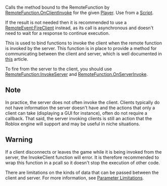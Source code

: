 Calls the method bound to the RemoteFunction by [RemoteFunction.OnClientInvoke](https://developer.roblox.com/en-us/api-reference/property/RemoteFunction/OnClientInvoke) for the given [Player](https://developer.roblox.com/en-us/api-reference/class/Player). Use from a [Script](https://developer.roblox.com/en-us/api-reference/class/Script).

If the result is not needed then it is recommended to use a [RemoteEvent:FireClient](https://developer.roblox.com/en-us/api-reference/function/RemoteEvent/FireClient) instead, as its call is asynchronous and doesn't need to wait for a response to continue execution.

This is used to bind functions to invoke the client when the remote function is invoked by the server. This function is in place to provide a method for communicating between the client and server, which is well documented in [this](https://developer.roblox.com/articles/Remote-Functions-and-Events) article.

To fire from the server to the client, you should use [RemoteFunction:InvokeServer](https://developer.roblox.com/en-us/api-reference/function/RemoteFunction/InvokeServer) and [RemoteFunction.OnServerInvoke](https://developer.roblox.com/en-us/api-reference/property/RemoteFunction/OnServerInvoke).

Note
----

In practice, the server does not often invoke the client. Clients typically do not have information the server doesn't have and the actions that only a client can take (displaying a GUI for instance), often do not require a callback. That said, the server invoking clients is still an action that the Roblox engine will support and may be useful in niche situations.

Warning
-------

If a client disconnects or leaves the game while it is being invoked from the server, the InvokeClient function will error. It is therefore recommended to wrap this function in a pcall so it doesn't stop the execution of other code.

There are limitations on the kinds of data that can be passed between the client and server. For more information, see [Parameter Limitations](https://developer.roblox.com/articles/Remote-Functions-and-Events#parameter-limitations).